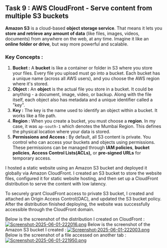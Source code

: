 ## Task 9 : AWS CloudFront - Serve content from multiple S3 buckets

**Amazon S3** is a cloud-based **object storage service**. That means it lets you **store and retrieve any amount of data** (like files, images, videos, documents) from anywhere on the web, at any time. Imagine it like an **online folder or drive**, but way more powerful and scalable.


### Key Concepts :
1. **Bucket :** A **bucket** is like a container or folder in S3 where you store your files. Every file you upload must go into a bucket. Each bucket has a unique name (across all AWS users), and you choose the AWS region where it's stored.
2. **Object :** An **object** is the actual file you store in a bucket. It could be anything - a document, image, video, or backup. Along with the file itself, each object also has metadata and a unique identifier called a "key".
3. **Key :** The key is the name used to identify an object within a bucket. It works like a file path. 
4. **Region :** When you create a bucket, you must choose a **region**. In my case, it was `ap-south-1` which denotes the Mumbai Region. This defines the physical location where your data is stored. 
5. **Permissions and Access :** By default, all S3 content is private. You control who can access your buckets and objects using permissions. These permissions can be managed through **IAM policies**, **bucket policies**, **Access Control Lists(ACLs),** or **pre-signed URLs** for temporary access.


I hosted a static website using an Amazon S3 bucket and deployed it globally via Amazon CloudFront. I created an S3 bucket to store the website files, configured it for static website hosting, and then set up a CloudFront distribution to serve the content with low latency. 

To securely grant CloudFront access to private S3 bucket, I created and attached an Origin Access Control(OAC), and updated the S3 bucket policy. After the distribution finished deploying, the website was successfully accessible through the CloudFront domain. 

Below is the screenshot of the distribution I created on CloudFront :
[![Screenshot-2025-06-01-222016.png](https://i.postimg.cc/T3T7pmtY/Screenshot-2025-06-01-222016.png)](https://postimg.cc/MvrbLckh)
Below is the screenshot of the Amazon S3 bucket I created :
[![Screenshot-2025-06-01-222003.png](https://i.postimg.cc/28Q9kTFK/Screenshot-2025-06-01-222003.png)](https://postimg.cc/KRYDQPWP)
Below is the screenshot of a file accessed on another tab :
[![Screenshot-2025-06-01-221950.png](https://i.postimg.cc/c185jdKZ/Screenshot-2025-06-01-221950.png)](https://postimg.cc/6Tt04JL1)
